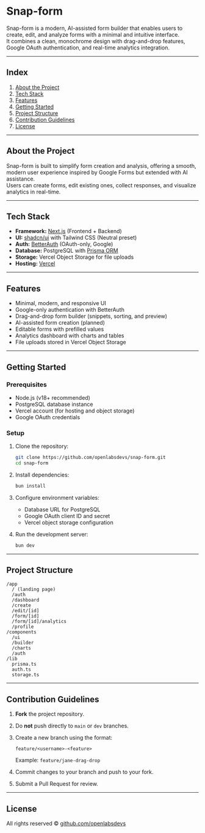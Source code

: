 # Snap-form

Snap-form is a modern, AI-assisted form builder that enables users to create, edit, and analyze forms with a minimal and intuitive interface.  
It combines a clean, monochrome design with drag-and-drop features, Google OAuth authentication, and real-time analytics integration.

---

## Index

1. [About the Project](#about-the-project)  
2. [Tech Stack](#tech-stack)  
3. [Features](#features)  
4. [Getting Started](#getting-started)  
5. [Project Structure](#project-structure)  
6. [Contribution Guidelines](#contribution-guidelines)  
7. [License](#license)

---

## About the Project

Snap-form is built to simplify form creation and analysis, offering a smooth, modern user experience inspired by Google Forms but extended with AI assistance.  
Users can create forms, edit existing ones, collect responses, and visualize analytics in real-time.

---

## Tech Stack

- **Framework:** [Next.js](https://nextjs.org/) (Frontend + Backend)  
- **UI:** [shadcn/ui](https://ui.shadcn.com/) with Tailwind CSS (Neutral preset)  
- **Auth:** [BetterAuth](https://better-auth.com/) (OAuth-only, Google)  
- **Database:** PostgreSQL with [Prisma ORM](https://www.prisma.io/)  
- **Storage:** Vercel Object Storage for file uploads  
- **Hosting:** [Vercel](https://vercel.com/)  

---

## Features

- Minimal, modern, and responsive UI  
- Google-only authentication with BetterAuth  
- Drag-and-drop form builder (snippets, sorting, and preview)  
- AI-assisted form creation (planned)  
- Editable forms with prefilled values  
- Analytics dashboard with charts and tables  
- File uploads stored in Vercel Object Storage  

---

## Getting Started

### Prerequisites

- Node.js (v18+ recommended)  
- PostgreSQL database instance  
- Vercel account (for hosting and object storage)  
- Google OAuth credentials  

### Setup

1. Clone the repository:
   ```bash
   git clone https://github.com/openlabsdevs/snap-form.git
   cd snap-form
    ````
2. Install dependencies:

   ```bash
   bun install
   ```

3. Configure environment variables:

   * Database URL for PostgreSQL
   * Google OAuth client ID and secret
   * Vercel object storage configuration

4. Run the development server:

   ```bash
   bun dev
   ```

---

## Project Structure

```
/app
  / (landing page)
  /auth
  /dashboard
  /create
  /edit/[id]
  /form/[id]
  /form/[id]/analytics
  /profile
/components
  /ui
  /builder
  /charts
  /auth
/lib
  prisma.ts
  auth.ts
  storage.ts
```

---

## Contribution Guidelines

1. **Fork** the project repository.
2. Do **not** push directly to `main` or `dev` branches.
3. Create a new branch using the format:

   ```
   feature/<username>-<feature>
   ```

   Example: `feature/jane-drag-drop`
4. Commit changes to your branch and push to your fork.
5. Submit a Pull Request for review.

---

## License

All rights reserved © [github.com/openlabsdevs](https://github.com/openlabsdevs)
